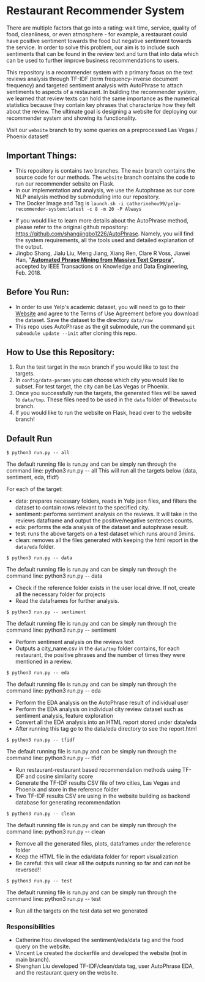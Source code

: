 # Restaurant Recommender System
There are multiple factors that go into a rating: wait time, service, quality of food, cleanliness, or even atmosphere - for example, a restaurant could have positive sentiment towards the food but negative sentiment towards the service. In order to solve this problem, our aim is to include such sentiments that can be found in the review text and turn that into data which can be used to further improve business recommendations to users.

This repository is a recommender system with a primary focus on the text reviews analysis through TF-IDF (term frequency-inverse document frequency) and targeted sentiment analysis with AutoPhrase to attach sentiments to aspects of a restaurant. In building the recommender system, we learned that review texts can hold the same importance as the numerical statistics because they contain key phrases that characterize how they felt about the review. The ultimate goal is designing a website for deploying our recommender system and showing its functionality.

Visit our `website` branch to try some queries on a preprocessed Las Vegas / Phoenix dataset!

## Important Things:
* This repository is contains two branches. The `main` branch contains the source code for our methods. The `website` branch contains the code to run our recommender sebsite on Flask.
* In our implementation and analysis, we use the Autophrase as our core NLP analysis method by submoduling into our repository.
* The Docker Image and Tag is `launch.sh -i catherinehou99/yelp-recommender-system:latest -c 8 -m 20 -P Always`
- If you would like to learn more details about the AutoPhrase method, please refer to the original github repository: https://github.com/shangjingbo1226/AutoPhrase. Namely, you will find the system requirements, all the tools used and detailed explanation of the output.
- Jingbo Shang, Jialu Liu, Meng Jiang, Xiang Ren, Clare R Voss, Jiawei Han, "**[Automated Phrase Mining from Massive Text Corpora](https://arxiv.org/abs/1702.04457)**", accepted by IEEE Transactions on Knowledge and Data Engineering, Feb. 2018.

## Before You Run:
* In order to use Yelp's academic dataset, you will need to go to their [Website](https://www.yelp.com/dataset) and agree to the Terms of Use Agreement before you download the dataset. Save the dataset to the directory `data/raw`
* This repo uses AutoPhrase as the git submodule, run the command `git submodule update --init` after cloning this repo.

## How to Use this Repository:
1. Run the test target in the `main` branch if you would like to test the targets.
2. In `config/data-params` you can choose which city you would like to subset. For test target, the city can be Las Vegas or Phoenix.
3. Once you successfully run the targets, the generated files will be saved to `data/tmp`. These files need to be used in the `data` folder of the`website` branch.
4. If you would like to run the website on Flask, head over to the website branch!

## Default Run

```
$ python3 run.py -- all
```
The default running file is run.py and can be simply run through the command line: python3 run.py -- all
This will run all the targets below (data, sentiment, eda, tfidf)

For each of the target:
* data: prepares necessary folders, reads in Yelp json files, and filters the dataset to contain rows relevant to the specified city.
* sentiment: performs sentiment analysis on the reviews. It will take in the reviews dataframe and output the positive/negative sentences counts.
* eda: performs the eda analysis of the dataset and autophrase result.
* test: runs the above targets on a test dataset which runs around 3mins.
* clean: removes all the files generated with keeping the html report in the `data/eda` folder.

```
$ python3 run.py -- data
```
The default running file is run.py and can be simply run through the command line: python3 run.py -- data
* Check if the reference folder exists in the user local drive. If not, create all the necessary folder for projects
* Read the dataframes for further analysis.

```
$ python3 run.py -- sentiment
```
The default running file is run.py and can be simply run through the command line: python3 run.py -- sentiment
* Perform sentiment analysis on the reviews text
* Outputs a city_name.csv in the `data/tmp` folder contains, for each restaurant, the positive phrases and the number of times they were mentioned in a review.

```
$ python3 run.py -- eda
```
The default running file is run.py and can be simply run through the command line: python3 run.py -- eda
* Perform the EDA analysis on the AutoPhrase result of individual user
* Perform the EDA analysis on individual city review dataset such as sentiment analysis, feature exploration
* Convert all the EDA analysis into an HTML report stored under data/eda
* After running this tag go to the data/eda directory to see the report.html

```
$ python3 run.py -- tfidf
```
The default running file is run.py and can be simply run through the command line: python3 run.py -- tfidf
* Run restaurant-restaurant based recommendation methods using TF-IDF and cosine similarity score
* Generate the TF-IDF results CSV file of two cities, Las Vegas and Phoenix and store in the reference folder
* Two TF-IDF results CSV are using in the website building as backend database for generating recommendation


```
$ python3 run.py -- clean
```
The default running file is run.py and can be simply run through the command line: python3 run.py -- clean
* Remove all the generated files, plots, dataframes under the reference folder
* Keep the HTML file in the eda/data folder for report visualization
* Be careful: this will clear all the outputs running so far and can not be reversed!!

```
$ python3 run.py -- test
```
The default running file is run.py and can be simply run through the command line: python3 run.py -- test
* Run all the targets on the test data set we generated 

### Responsibilities
* Catherine Hou developed the sentiment/eda/data tag and the food query on the website.
* Vincent Le created the dockerfile and developed the website (not in main branch).
* Shenghan Liu developed TF-IDF/clean/data tag, user AutoPhrase EDA, and the restaurant query on the website.
